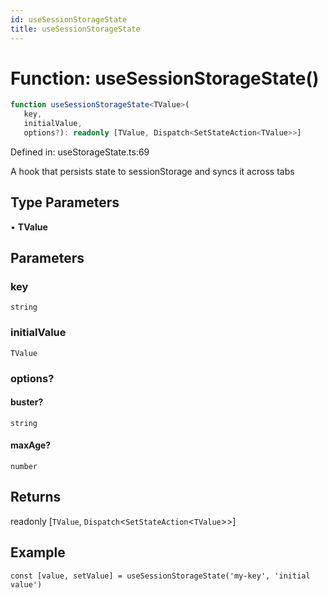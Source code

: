 ```yaml
---
id: useSessionStorageState
title: useSessionStorageState
---
```


<!-- DO NOT EDIT: this page is autogenerated from the type comments -->

# Function: useSessionStorageState()

```ts
function useSessionStorageState<TValue>(
   key, 
   initialValue, 
   options?): readonly [TValue, Dispatch<SetStateAction<TValue>>]
```

Defined in: useStorageState.ts:69

A hook that persists state to sessionStorage and syncs it across tabs

## Type Parameters

• **TValue**

## Parameters

### key

`string`

### initialValue

`TValue`

### options?

#### buster?

`string`

#### maxAge?

`number`

## Returns

readonly \[`TValue`, `Dispatch`\<`SetStateAction`\<`TValue`\>\>\]

## Example

```tsx
const [value, setValue] = useSessionStorageState('my-key', 'initial value')
```
